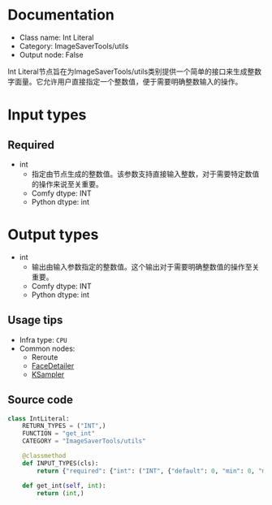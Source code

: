 
# Documentation
- Class name: Int Literal
- Category: ImageSaverTools/utils
- Output node: False

Int Literal节点旨在为ImageSaverTools/utils类别提供一个简单的接口来生成整数字面量。它允许用户直接指定一个整数值，便于需要明确整数输入的操作。

# Input types
## Required
- int
    - 指定由节点生成的整数值。该参数支持直接输入整数，对于需要特定数值的操作来说至关重要。
    - Comfy dtype: INT
    - Python dtype: int

# Output types
- int
    - 输出由输入参数指定的整数值。这个输出对于需要明确整数值的操作至关重要。
    - Comfy dtype: INT
    - Python dtype: int


## Usage tips
- Infra type: `CPU`
- Common nodes:
    - Reroute
    - [FaceDetailer](../../ComfyUI-Impact-Pack/Nodes/FaceDetailer.md)
    - [KSampler](../../Comfy/Nodes/KSampler.md)



## Source code
```python
class IntLiteral:
    RETURN_TYPES = ("INT",)
    FUNCTION = "get_int"
    CATEGORY = "ImageSaverTools/utils"

    @classmethod
    def INPUT_TYPES(cls):
        return {"required": {"int": ("INT", {"default": 0, "min": 0, "max": 1000000})}}

    def get_int(self, int):
        return (int,)

```
